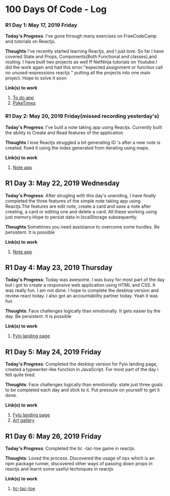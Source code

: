 # 100 Days Of Code - Log
### R1 Day 1: May 17, 2019 Friday

**Today's Progress**: I've gone through many exercises on FreeCodeCamp and tutorials on Reactjs.

**Thoughts** I've recently started learning Reactjs, and I just love. So far I have covered State and Props, 
Components(Both Functional and classes),and routing. I have built two projects as well ff NetNinja tutorials on Youtube.I did the work again and had
this error:"expected assignment or function call no unused-expressions reactjs " putting all the projects into one main project. Hope to solve it soon

**Link(s) to work**
1. [To do app](https://github.com/jakazzy/React_Project/tree/master/todoapp)
2. [PokeTimes](https://github.com/jakazzy/React_Project/tree/master/poketimes)

### R1 Day 2: May 20, 2019 Friday(missed recording yesterday's)

**Today's Progress**: I've built a note taking app using Reactjs. Currently built the ability to Create and Read features of the application

**Thoughts** I love Reactjs struggled a  bit generating ID 's after a new note is created. fixed it using the index generated from iterating using maps.

**Link(s) to work**
1. [Note app](https://github.com/jakazzy/notes-app)


## R1 Day 3: May 22, 2019 Wednesday

**Today's Progress**: After strugling with this day's unending, I have finally completed the three features of the simple note taking app using Reactjs.The features are edit note, create a card and save a note after creating, a card or editing one and delete a card. All these working using just memory.Hope to persist data in localStorage subsequently. 

**Thoughts** Sometimes you need assistance to overcome some hurdles. Be persistent. It is possible

**Link(s) to work**
1. [Note app](https://github.com/jakazzy/notes-app)

## R1 Day 4: May 23, 2019 Thursday

**Today's Progress**: Today was awesome. I was busy for most part of the day but i got to create a responsive web application using HTML and CSS. It was really fun. I am not done. I hope to complete the desktop version and review react today. I also got an accountability partner today. Yeah it was fun 

**Thoughts**: Face challenges logically than emotionally. It gets easier by the day. Be persistent. It is possible

**Link(s) to work**
1. [Fylo landing page](https://github.com/jakazzy/fylo-landing-page)

## R1 Day 5: May 24, 2019 Friday

**Today's Progress**: Completed the desktop version for Fylo landing page, created a typewriter-like function in JavaScript.  For most part of the day i felt quite tired. 

**Thoughts**: Face challenges logically than emotionally. state just three goals to be completed each day and stick to it. Put pressure on yourself to get it done.

**Link(s) to work**
1. [Fylo landing page](https://github.com/jakazzy/fylo-landing-page)
2. [Art gallery](https://github.com/jakazzy/webD-templates)


## R1 Day 6: May 26, 2019 Friday

**Today's Progress**: Completed the tic -tac-toe game in reactjs. 

**Thoughts**: Loved the process. Discovered the usage of npx which is an npm package runner, discovered other ways of passing down props in reactjs and learnt some useful techniques in reactjs

**Link(s) to work**
1. [tic-tac-toe](https://github.com/jakazzy/tic-toe-toe)




